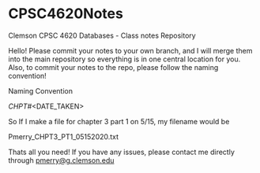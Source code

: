 # CPSC4620Notes
Clemson CPSC 4620 Databases - Class notes Repository


Hello! Please commit your notes to your own branch, and I will merge them into the main repository so everything is in one central location for you. Also, to commit your notes to the repo, please follow the naming convention!

Naming Convention

<USERNAME>_CHPT#_<DATE_TAKEN>
  
  So If I make a file for chapter 3 part 1 on 5/15, my filename would be
  
  Pmerry_CHPT3_PT1_05152020.txt
  
  Thats all you need! If you have any issues, please contact me directly through
  pmerry@g.clemson.edu
